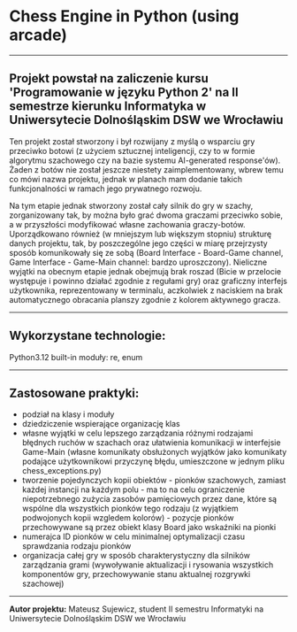 # Chess Engine in Python (using arcade)

---

## Projekt powstał na zaliczenie kursu 'Programowanie w języku Python 2' na II semestrze kierunku Informatyka w Uniwersytecie Dolnośląskim DSW we Wrocławiu

Ten projekt został stworzony i był rozwijany z myślą o wsparciu gry przeciwko botowi (z użyciem sztucznej inteligencji, czy to w formie algorytmu szachowego czy na bazie systemu AI-generated response'ów). 
Żaden z botów nie został jeszcze niestety zaimplementowany, wbrew temu co mówi nazwa projektu, jednak w planach mam dodanie takich funkcjonalności w ramach jego prywatnego rozwoju.

Na tym etapie jednak stworzony został cały silnik do gry w szachy, zorganizowany tak, by można było grać dwoma graczami przeciwko sobie, a w przyszłości modyfikować własne zachowania graczy-botów. Uporządkowano również 
(w mniejszym lub większym stopniu) strukturę danych projektu, tak, by poszczególne jego części w miarę przejrzysty sposób komunikowały się ze sobą (Board Interface - Board-Game channel, Game Interface - Game-Main channel: bardzo uproszczony).
Nieliczne wyjątki na obecnym etapie jednak obejmują brak roszad (Bicie w przelocie występuje i powinno działać zgodnie z regułami gry) oraz graficzny interfejs użytkownika, reprezentowany w terminalu, aczkolwiek z naciskiem na brak 
automatycznego obracania planszy zgodnie z kolorem aktywnego gracza.


---
## Wykorzystane technologie: 
Python3.12
built-in moduły: re, enum


---
## Zastosowane praktyki:
 - podział na klasy i moduły
 - dziedziczenie wspierające organizację klas
 - własne wyjątki w celu lepszego zarządzania różnymi rodzajami błędnych ruchów w szachach oraz ułatwienia komunikacji w interfejsie Game-Main (własne komunikaty obsłużonych wyjątków jako komunikaty podające użytkownikowi przyczynę błędu, 
umieszczone w jednym pliku chess_exceptions.py)
 - tworzenie pojedynczych kopii obiektów - pionków szachowych, zamiast każdej instancji na każdym polu - ma to na celu ograniczenie niepotrzebnego zużycia zasobów pamięciowych przez dane, które są wspólne dla wszystkich pionków tego rodzaju 
(z wyjątkiem podwojonych kopii wzgledem kolorów) - pozycje pionków przechowywane są przez obiekt klasy Board jako wskaźniki na pionki
 - numerajca ID pionków w celu minimalnej optymalizacji czasu sprawdzania rodzaju pionków
 - organizacja całej gry w sposób charakterystyczny dla silników zarządzania grami (wywoływanie aktualizacji i rysowania wszystkich komponentów gry, przechowywanie stanu aktualnej rozgrywki szachowej)



---
**Autor projektu:**
Mateusz Sujewicz, student II semestru Informatyki na Uniwersytecie Dolnośląskim DSW we Wrocławiu
